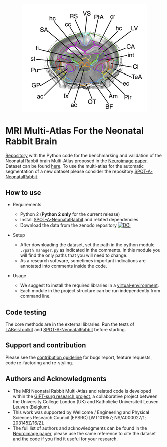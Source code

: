 
<p align="center"> 
<img src="https://github.com/gift-surg/MRImultiAtlasForNeonatalRabbitBrain/blob/master/docs/annotated_slice.jpg" width="400">
</p>


# MRI Multi-Atlas For the Neonatal Rabbit Brain

[Repository][this_repository] with the Python code for the benchmarking and validation of the Neonatal Rabbit brain Multi-Atlas
proposed in the [Neuroimage paper][paperlink]. Dataset can be found [here][multiatlasonzenodo]. To use the multi-atlas for 
the automatic segmentation of a new dataset please consider the repository [SPOT-A-NeonatalRabbit][spotaneonatalrabbit].

## How to use 

+ Requirements
    - Python 2 (**Python 2 only** for the current release)
    - Install [SPOT-A-NeonatalRabbit][spotaneonatalrabbit] and related dependencies
    - Download the data from the zenodo repository [![DOI](https://zenodo.org/badge/DOI/10.5281/zenodo.1289776.svg)](https://doi.org/10.5281/zenodo.1289776)
    
+ Setup
    - After downloading the dataset, set the path in 
    the python module `./path manager.py` as indicated in the comments. In this module you will find the only 
    paths that you will need to change.
    - As a research software, sometimes important indications are annotated into comments inside the code.

+ Usage
    - We suggest to install the required libraries in a [virtual-environment][virtualenvironment].
    - Each module in the project structure can be run independently from command line.


## Code testing
The core methods are in the external libraries. Run the tests of 
[LABelsToolkit][labelstoolkit] and [SPOT-A-NeonatalRabbit][spotaneonatalrabbit] before starting.

## Support and contribution
Please see the [contribution guideline][contributionguideline] for bugs report,
feature requests, code re-factoring and re-styling.


## Authors and Acknowledgments

+ The MRI Neonatal Rabbit Multi-Atlas and related code is developed within the [GIFT-surg research project][giftsurg], a 
 collaborative project between the University College London (UK) and Katholieke Universiteit Leuven Leuven (Belgium).
+ This work was supported by Wellcome / Engineering and Physical Sciences Research Council (EPSRC) [WT101957; NS/A000027/1; 203145Z/16/Z]. 
+ The full list of authors and acknowledgments can be found in the [Neuroimage paper][paperlink], please use the same reference
to cite the dataset and the code if you find it useful for your research.



[this_repository]: https://github.com/gift-surg/MRImultiAtlasForNeonatalRabbitBrain
[paperlink]: https://doi.org/10.1016/j.neuroimage.2018.06.029
[multiatlasonzenodo]: https://doi.org/10.5281/zenodo.1289776
[spotaneonatalrabbit]: https://github.com/gift-surg/SPOT-A-NeonatalRabbit
[giftsurg]: http://www.gift-surg.ac.uk
[niftyreg]: http://cmictig.cs.ucl.ac.uk/wiki/index.php/NiftyReg
[niftyseg]: http://cmictig.cs.ucl.ac.uk/research/software/software-nifty/niftyseg
[niftk]: http://cmictig.cs.ucl.ac.uk/research/software/software-nifty/niftyview
[labelstoolkit]: https://github.com/SebastianoF/LABelsToolkit
[requirementstxt]: https://github.com/gift-surg/SPOT-A-NeonatalRabbit/blob/master/requirements.txt
[examplesfolder]: https://github.com/gift-surg/SPOT-A-NeonatalRabbit/blob/master/examples
[testingfolder]: https://github.com/gift-surg/SPOT-A-NeonatalRabbit/blob/master/tests
[contributionguideline]: https://github.com/gift-surg/MRImultiAtlasForNeonatalRabbitBrain/blob/master/CONTRIBUTE.md
[mrira]: https://github.com/gift-surg/MRImultiAtlasForNeonatalRabbitBrain
[licence]: https://github.com/gift-surg/SPOT-A-NeonatalRabbit/blob/master/LICENCE.txt
[nosetest]: http://pythontesting.net/framework/nose/nose-introduction/
[virtualenvironment]: http://docs.python-guide.org/en/latest/dev/virtualenvs/
[wikipage]: https://github.com/gift-surg/SPOT-A-NeonatalRabbit/wiki
